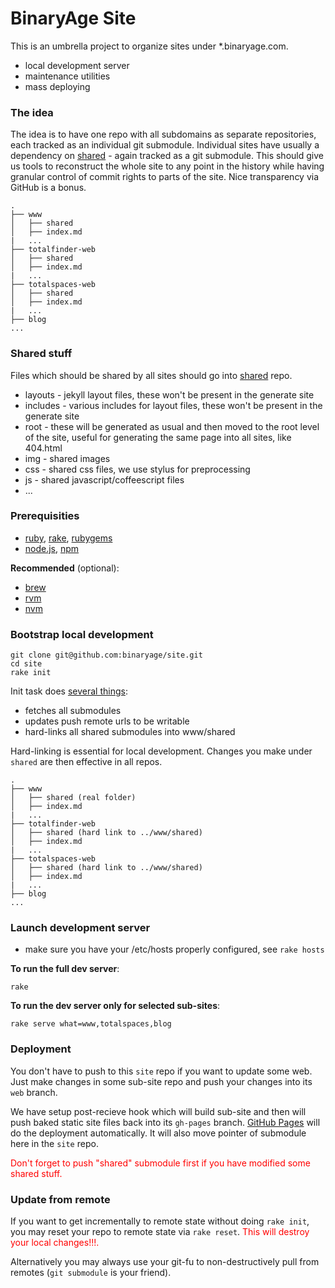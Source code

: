 # BinaryAge Site

This is an umbrella project to organize sites under *.binaryage.com.

  * local development server
  * maintenance utilities
  * mass deploying

### The idea

The idea is to have one repo with all subdomains as separate repositories, each tracked as an individual git submodule. Individual sites have usually a dependency on [shared](/binaryage/shared) - again tracked as a git submodule. This should give us tools to reconstruct the whole site to any point in the history while having granular control of commit rights to parts of the site. Nice transparency via GitHub is a bonus.

    .
    ├── www
    │   ├── shared
    │   ├── index.md
    |   ...
    ├── totalfinder-web
    │   ├── shared
    │   ├── index.md
    |   ...
    ├── totalspaces-web
    │   ├── shared
    │   ├── index.md
    |   ...
    ├── blog
    ...

### Shared stuff

Files which should be shared by all sites should go into [shared](/binaryage/shared) repo.

  * layouts - jekyll layout files, these won't be present in the generate site
  * includes - various includes for layout files, these won't be present in the generate site
  * root - these will be generated as usual and then moved to the root level of the site, useful for generating the same page into all sites, like 404.html
  * img - shared images
  * css - shared css files, we use stylus for preprocessing
  * js - shared javascript/coffeescript files
  * ...

### Prerequisities

  * [ruby](http://www.ruby-lang.org), [rake](http://rake.rubyforge.org), [rubygems](http://rubygems.org)
  * [node.js](http://nodejs.org), [npm](http://npmjs.org)

**Recommended** (optional):

  * [brew](http://mxcl.github.com/homebrew)
  * [rvm](http://beginrescueend.com)
  * [nvm](https://github.com/creationix/nvm)

### Bootstrap local development

    git clone git@github.com:binaryage/site.git
    cd site
    rake init

Init task does [several things](https://github.com/binaryage/site/blob/master/rakefile#L120-153):

  * fetches all submodules
  * updates push remote urls to be writable
  * hard-links all shared submodules into www/shared

Hard-linking is essential for local development. Changes you make under `shared` are then effective in all repos.

    .
    ├── www
    │   ├── shared (real folder)
    │   ├── index.md
    |   ...
    ├── totalfinder-web
    │   ├── shared (hard link to ../www/shared)
    │   ├── index.md
    |   ...
    ├── totalspaces-web
    │   ├── shared (hard link to ../www/shared)
    │   ├── index.md
    |   ...
    ├── blog
    ...


### Launch development server

  * make sure you have your /etc/hosts properly configured, see `rake hosts`

**To run the full dev server**:

    rake

**To run the dev server only for selected sub-sites**:

    rake serve what=www,totalspaces,blog

### Deployment

You don't have to push to this `site` repo if you want to update some web. Just make changes in some sub-site repo and push your changes into its `web` branch.

We have setup post-recieve hook which will build sub-site and then will push baked static site files back into its `gh-pages` branch. [GitHub Pages](//pages.github.com) will do the deployment automatically. It will also move pointer of submodule here in the `site` repo.

<div style="color:red">Don't forget to push "shared" submodule first if you have modified some shared stuff.</div>

### Update from remote

If you want to get incrementally to remote state without doing `rake init`, you may reset your repo to remote state via `rake reset`. <span style="color:red">This will destroy your local changes!!!.</span>

Alternatively you may always use your git-fu to non-destructively pull from remotes (`git submodule` is your friend).